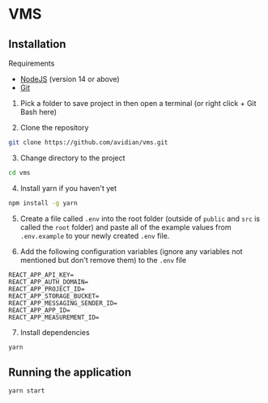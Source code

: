 # VMS

## Installation

Requirements

- [NodeJS](https://nodejs.org) (version 14 or above)
- [Git](https://git-scm.com)

1. Pick a folder to save project in then open a terminal (or right click + Git Bash here)

2. Clone the repository

```sh
git clone https://github.com/avidian/vms.git
```

3. Change directory to the project

```sh
cd vms
```

4. Install yarn if you haven't yet

```sh
npm install -g yarn
```

5. Create a file called `.env` into the root folder (outside of `public` and `src` is called the `root` folder) and paste all of the example values from `.env.example` to your newly created `.env` file.

6. Add the following configuration variables (ignore any variables not mentioned but don't remove them) to the `.env` file

```env
REACT_APP_API_KEY=
REACT_APP_AUTH_DOMAIN=
REACT_APP_PROJECT_ID=
REACT_APP_STORAGE_BUCKET=
REACT_APP_MESSAGING_SENDER_ID=
REACT_APP_APP_ID=
REACT_APP_MEASUREMENT_ID=
```

7. Install dependencies

```sh
yarn
```

## Running the application

```sh
yarn start
```

